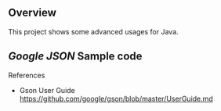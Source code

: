 Overview
--------
This project shows some advanced usages for Java.


*Google JSON*
Sample code
- 

References
- Gson User Guide https://github.com/google/gson/blob/master/UserGuide.md